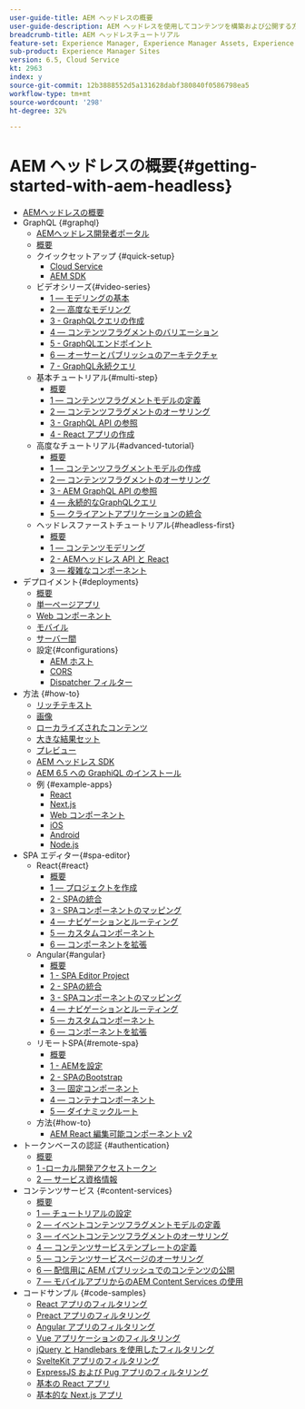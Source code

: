 ```yaml
---
user-guide-title: AEM ヘッドレスの概要
user-guide-description: AEM ヘッドレスを使用してコンテンツを構築および公開する方法を示す、エンドツーエンドのチュートリアルです。
breadcrumb-title: AEM ヘッドレスチュートリアル
feature-set: Experience Manager, Experience Manager Assets, Experience Manager Sites
sub-product: Experience Manager Sites
version: 6.5, Cloud Service
kt: 2963
index: y
source-git-commit: 12b3888552d5a131628dabf380840f0586798ea5
workflow-type: tm+mt
source-wordcount: '298'
ht-degree: 32%

---
```



# AEM ヘッドレスの概要{#getting-started-with-aem-headless}

+ [AEMヘッドレスの概要](./overview.md)
+ GraphQL {#graphql}
   + [AEMヘッドレス開発者ポータル](https://experienceleague.adobe.com/landing/experience-manager/headless/developer.html?lang=ja)
   + [概要](./graphql/overview.md)
   + クイックセットアップ {#quick-setup}
      + [Cloud Service](./graphql/quick-setup/cloud-service.md)
      + [AEM SDK](./graphql/quick-setup/local-sdk.md)
   + ビデオシリーズ{#video-series}
      + [1 — モデリングの基本](./graphql/video-series/modeling-basics.md)
      + [2 — 高度なモデリング](./graphql/video-series/advanced-modeling.md)
      + [3 - GraphQLクエリの作成](./graphql/video-series/creating-graphql-queries.md)
      + [4 — コンテンツフラグメントのバリエーション](./graphql/video-series/content-fragment-variations.md)
      + [5 - GraphQLエンドポイント](./graphql/video-series/graphql-endpoints.md)
      + [6 — オーサーとパブリッシュのアーキテクチャ](./graphql/video-series/author-publish-architecture.md)
      + [7 - GraphQL永続クエリ](./graphql/video-series/graphql-persisted-queries.md)
   + 基本チュートリアル{#multi-step}
      + [概要](./graphql/multi-step/overview.md)
      + [1 — コンテンツフラグメントモデルの定義](./graphql/multi-step/content-fragment-models.md)
      + [2 — コンテンツフラグメントのオーサリング](./graphql/multi-step/author-content-fragments.md)
      + [3 - GraphQL API の参照](./graphql/multi-step/explore-graphql-api.md)
      + [4 - React アプリの作成](./graphql/multi-step/graphql-and-react-app.md)
   + 高度なチュートリアル{#advanced-tutorial}
      + [概要](/help/headless-tutorial/graphql/advanced-graphql/overview.md)
      + [1 — コンテンツフラグメントモデルの作成](/help/headless-tutorial/graphql/advanced-graphql/create-content-fragment-models.md)
      + [2 — コンテンツフラグメントのオーサリング](/help/headless-tutorial/graphql/advanced-graphql/author-content-fragments.md)
      + [3 - AEM GraphQL API の参照](/help/headless-tutorial/graphql/advanced-graphql/explore-graphql-api.md)
      + [4 — 永続的なGraphQLクエリ](/help/headless-tutorial/graphql/advanced-graphql/graphql-persisted-queries.md)
      + [5 — クライアントアプリケーションの統合](/help/headless-tutorial/graphql/advanced-graphql/client-application-integration.md)
   + ヘッドレスファーストチュートリアル{#headless-first}
      + [概要](./graphql/headless-first-tutorial/overview.md)
      + [1 — コンテンツモデリング](./graphql/headless-first-tutorial/1-content-modeling.md)
      + [2 - AEMヘッドレス API と React](./graphql/headless-first-tutorial/2-aem-headless-apis-and-react.md)
      + [3 — 複雑なコンポーネント](./graphql/headless-first-tutorial/3-complex-components.md)
+ デプロイメント{#deployments}
   + [概要](./graphql/deployment/overview.md)
   + [単一ページアプリ](./graphql/deployment/spa.md)
   + [Web コンポーネント](./graphql/deployment/web-component.md)
   + [モバイル](./graphql/deployment/mobile.md)
   + [サーバー間](./graphql/deployment/server-to-server.md)
   + 設定{#configurations}
      + [AEM ホスト](./graphql/deployment/configurations/aem-hosts.md)
      + [CORS](./graphql/deployment/configurations/cors.md)
      + [Dispatcher フィルター](./graphql/deployment/configurations/dispatcher-filters.md)
+ 方法 {#how-to}
   + [リッチテキスト](./graphql/how-to/rich-text.md)
   + [画像](./graphql/how-to/images.md)
   + [ローカライズされたコンテンツ](./graphql/how-to/localized-content.md)
   + [大きな結果セット](./graphql/how-to/large-result-sets.md)
   + [プレビュー](./graphql/how-to/preview.md)
   + [AEM ヘッドレス SDK](./graphql/how-to/aem-headless-sdk.md)
   + [AEM 6.5 への GraphiQL のインストール](./graphql/how-to/install-graphiql-aem-6-5.md)
   + 例 {#example-apps}
      + [React](./graphql/example-apps/react-app.md)
      + [Next.js](./graphql/example-apps/next-js.md)
      + [Web コンポーネント](./graphql/example-apps/web-component.md)
      + [iOS](./graphql/example-apps/ios-swiftui-app.md)
      + [Android](./graphql/example-apps/android-app.md)
      + [Node.js](./graphql/example-apps/server-to-server-app.md)
+ SPA エディター{#spa-editor}
   + React{#react}
      + [概要](./spa-editor/react/overview.md)
      + [1 — プロジェクトを作成](./spa-editor/react/create-project.md)
      + [2 - SPAの統合](./spa-editor/react/integrate-spa.md)
      + [3 - SPAコンポーネントのマッピング](./spa-editor/react/map-components.md)
      + [4 — ナビゲーションとルーティング](./spa-editor/react/navigation-routing.md)
      + [5 — カスタムコンポーネント](./spa-editor/react/custom-component.md)
      + [6 — コンポーネントを拡張](./spa-editor/react/extend-component.md)
   + Angular{#angular}
      + [概要](./spa-editor/angular/overview.md)
      + [1 - SPA Editor Project](./spa-editor/angular/create-project.md)
      + [2 - SPAの統合](./spa-editor/angular/integrate-spa.md)
      + [3 - SPAコンポーネントのマッピング](./spa-editor/angular/map-components.md)
      + [4 — ナビゲーションとルーティング](./spa-editor/angular/navigation-routing.md)
      + [5 — カスタムコンポーネント](./spa-editor/angular/custom-component.md)
      + [6 — コンポーネントを拡張](./spa-editor/angular/extend-component.md)
   + リモートSPA{#remote-spa}
      + [概要](./spa-editor/remote-spa/overview.md)
      + [1 - AEMを設定](./spa-editor/remote-spa/aem-configure.md)
      + [2 - SPAのBootstrap](./spa-editor/remote-spa/spa-bootstrap.md)
      + [3 — 固定コンポーネント](./spa-editor/remote-spa/spa-fixed-component.md)
      + [4 — コンテナコンポーネント](./spa-editor/remote-spa/spa-container-component.md)
      + [5 — ダイナミックルート](./spa-editor/remote-spa/spa-dynamic-routes.md)
   + 方法{#how-to}
      + [AEM React 編集可能コンポーネント v2](./spa-editor/how-to/react-core-components-v2.md)
+ トークンベースの認証 {#authentication}
   + [概要](./authentication/overview.md)
   + [1 -ローカル開発アクセストークン](./authentication/local-development-access-token.md)
   + [2 — サービス資格情報](./authentication/service-credentials.md)
+ コンテンツサービス {#content-services}
   + [概要](./content-services/overview.md)
   + [1 — チュートリアルの設定](./content-services/chapter-1.md)
   + [2 — イベントコンテンツフラグメントモデルの定義](./content-services/chapter-2.md)
   + [3 — イベントコンテンツフラグメントのオーサリング](./content-services/chapter-3.md)
   + [4 — コンテンツサービステンプレートの定義](./content-services/chapter-4.md)
   + [5 — コンテンツサービスページのオーサリング](./content-services/chapter-5.md)
   + [6 — 配信用に AEM パブリッシュでのコンテンツの公開](./content-services/chapter-6.md)
   + [7 — モバイルアプリからのAEM Content Services の使用](./content-services/chapter-7.md)
+ コードサンプル {#code-samples}
   + [React アプリのフィルタリング](./graphql/code-samples/filtering-react-app.md)
   + [Preact アプリのフィルタリング](./graphql/code-samples/filtering-preact-app.md)
   + [Angular アプリのフィルタリング](./graphql/code-samples/filtering-angular-app.md)
   + [Vue アプリケーションのフィルタリング](./graphql/code-samples/filtering-vue-app.md)
   + [jQuery と Handlebars を使用したフィルタリング](./graphql/code-samples/filtering-jquery-handlebars.md)
   + [SvelteKit アプリのフィルタリング](./graphql/code-samples/filtering-sveltekit-app.md)
   + [ExpressJS および Pug アプリのフィルタリング](./graphql/code-samples/filtering-express-pug-app.md)
   + [基本の React アプリ](./graphql/code-samples/basic-react-app.md)
   + [基本的な Next.js アプリ](./graphql/code-samples/basic-nextjs-app.md)


